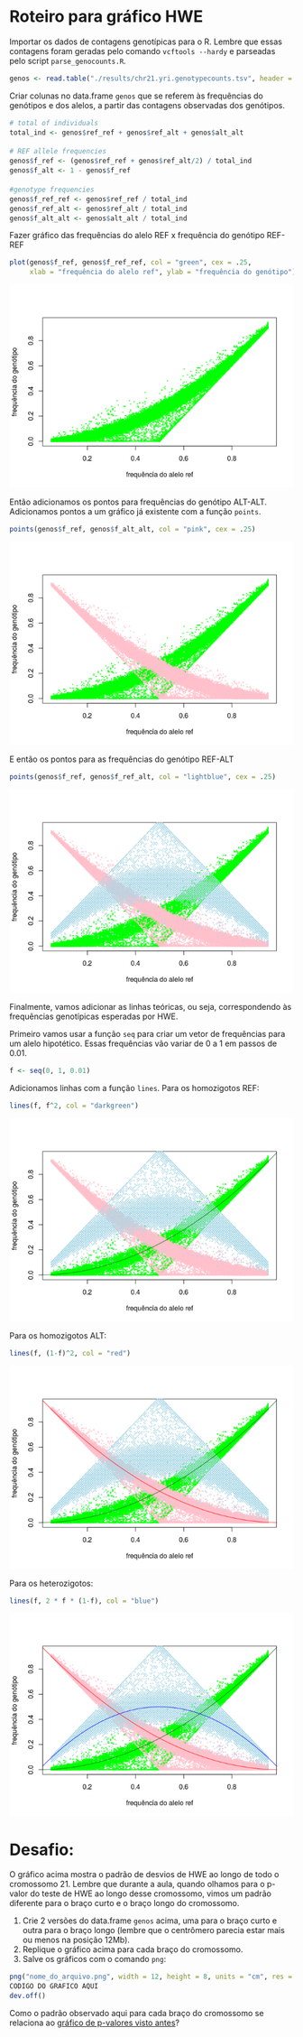 Roteiro para gráfico HWE
================

Importar os dados de contagens genotípicas para o R. Lembre que essas contagens foram geradas pelo comando `vcftools --hardy` e parseadas pelo script `parse_genocounts.R`.

``` r
genos <- read.table("./results/chr21.yri.genotypecounts.tsv", header = TRUE)
```

Criar colunas no data.frame `genos` que se referem às frequências do genótipos e dos alelos, a partir das contagens observadas dos genótipos.

``` r
# total of individuals
total_ind <- genos$ref_ref + genos$ref_alt + genos$alt_alt

# REF allele frequencies
genos$f_ref <- (genos$ref_ref + genos$ref_alt/2) / total_ind
genos$f_alt <- 1 - genos$f_ref

#genotype frequencies
genos$f_ref_ref <- genos$ref_ref / total_ind
genos$f_ref_alt <- genos$ref_alt / total_ind
genos$f_alt_alt <- genos$alt_alt / total_ind
```

Fazer gráfico das frequências do alelo REF x frequência do genótipo REF-REF

``` r
plot(genos$f_ref, genos$f_ref_ref, col = "green", cex = .25, 
     xlab = "frequência do alelo ref", ylab = "frequência do genótipo")
```

![](roteiro_plot_hwe_files/figure-markdown_github/unnamed-chunk-3-1.png)

Então adicionamos os pontos para frequências do genótipo ALT-ALT. Adicionamos pontos a um gráfico já existente com a função `points`.

``` r
points(genos$f_ref, genos$f_alt_alt, col = "pink", cex = .25)
```

![](roteiro_plot_hwe_files/figure-markdown_github/unnamed-chunk-5-1.png)

E então os pontos para as frequências do genótipo REF-ALT

``` r
points(genos$f_ref, genos$f_ref_alt, col = "lightblue", cex = .25)
```

![](roteiro_plot_hwe_files/figure-markdown_github/unnamed-chunk-7-1.png)

Finalmente, vamos adicionar as linhas teóricas, ou seja, correspondendo às frequências genotípicas esperadas por HWE.

Primeiro vamos usar a função `seq` para criar um vetor de frequências para um alelo hipotético. Essas frequências vão variar de 0 a 1 em passos de 0.01.

``` r
f <- seq(0, 1, 0.01)
```

Adicionamos linhas com a função `lines`. Para os homozigotos REF:

``` r
lines(f, f^2, col = "darkgreen")
```

![](roteiro_plot_hwe_files/figure-markdown_github/unnamed-chunk-10-1.png)

Para os homozigotos ALT:

``` r
lines(f, (1-f)^2, col = "red")
```

![](roteiro_plot_hwe_files/figure-markdown_github/unnamed-chunk-12-1.png)

Para os heterozigotos:

``` r
lines(f, 2 * f * (1-f), col = "blue")
```

![](roteiro_plot_hwe_files/figure-markdown_github/unnamed-chunk-14-1.png)

Desafio:
========

O gráfico acima mostra o padrão de desvios de HWE ao longo de todo o cromossomo 21. Lembre que durante a aula, quando olhamos para o p-valor do teste de HWE ao longo desse cromossomo, vimos um padrão diferente para o braço curto e o braço longo do cromossomo.

1.  Crie 2 versões do data.frame `genos` acima, uma para o braço curto e outra para o braço longo (lembre que o centrômero parecia estar mais ou menos na posição 12Mb).
2.  Replique o gráfico acima para cada braço do cromossomo.
3.  Salve os gráficos com o comando `png`:

``` r
png("nome_do_arquivo.png", width = 12, height = 8, units = "cm", res = 300)
CODIGO DO GRAFICO AQUI
dev.off()
```

Como o padrão observado aqui para cada braço do cromossomo se relaciona ao [gráfico de p-valores visto antes](https://github.com/genevol-usp/curso-genomica-evolutiva/tree/master/dia1#há-desvios-de-hw-no-cromossomo-21)?
